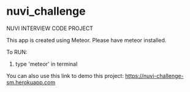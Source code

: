 # nuvi_challenge
NUVI INTERVIEW CODE PROJECT

This app is created using Meteor. Please have meteor installed.

To RUN:
1. type 'meteor' in terminal

You can also use this link to demo this project: https://nuvi-challenge-sm.herokuapp.com